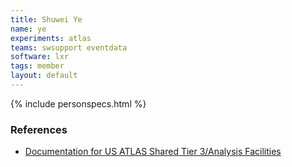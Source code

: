 ```yaml
---
title: Shuwei Ye
name: ye
experiments: atlas
teams: swsupport eventdata
software: lxr
tags: member
layout: default
---
```


{% include personspecs.html %}


### References
- [Documentation for US ATLAS Shared Tier 3/Analysis Facilities](https://github.com/usatlas/tier3docs)
